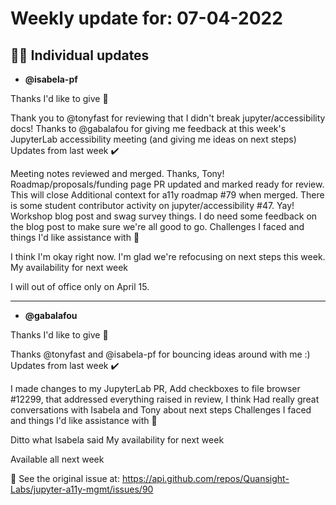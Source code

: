 # Weekly update for: 07-04-2022

## :singer: Individual updates

- **@isabela-pf**

Thanks I'd like to give 🙌

Thank you to @tonyfast for reviewing that I didn't break jupyter/accessibility docs!
Thanks to @gabalafou for giving me feedback at this week's JupyterLab accessibility meeting (and giving me ideas on next steps)
Updates from last week ✔️

Meeting notes reviewed and merged. Thanks, Tony!
Roadmap/proposals/funding page PR updated and marked ready for review. This will close Additional context for a11y roadmap #79 when merged.
There is some student contributor activity on jupyter/accessibility #47. Yay!
Workshop blog post and swag survey things. I do need some feedback on the blog post to make sure we're all good to go.
Challenges I faced and things I'd like assistance with 🙏

I think I'm okay right now. I'm glad we're refocusing on next steps this week.
My availability for next week

I will out of office only on April 15.

---

- **@gabalafou**

Thanks I'd like to give 🙌

Thanks @tonyfast and @isabela-pf for bouncing ideas around with me :)
Updates from last week ✔️

I made changes to my JupyterLab PR, Add checkboxes to file browser #12299, that addressed everything raised in review, I think
Had really great conversations with Isabela and Tony about next steps
Challenges I faced and things I'd like assistance with 🙏

Ditto what Isabela said
My availability for next week

Available all next week

:link: See the original issue at: <https://api.github.com/repos/Quansight-Labs/jupyter-a11y-mgmt/issues/90>